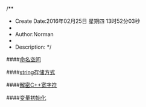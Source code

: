 /**
* Create Date:2016年02月25日 星期四 13时52分03秒
* 
* Author:Norman
* 
* Description: 
*/

####[命名空间](./namespace.cpp)

####[string存储方式](./string_basic.cpp)

####[解密C++宽字符](./string_reverse.cpp)

####[变量初始化](./var_Init.cpp)

